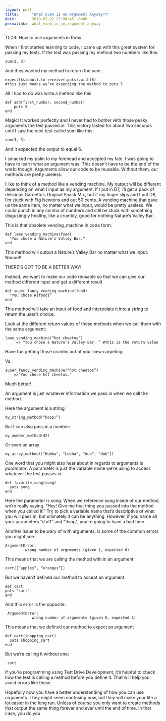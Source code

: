 ```yaml
---
layout: post
title:      "What Even Is An Argument Anyway??"
date:       2019-07-22 22:08:45 -0400
permalink:  what_even_is_an_argument_anyway
---
```



TLDR: How to use arguments in Ruby

When I first started learning to code, I came up with this great system for passing my tests. If the test was passing my method two numbers like this:
		
```
sum(2, 3)
```

And they wanted my method to return the sum:

```
expect($stdout).to receive(:puts).with(5) 
#this just means we’re expecting the method to puts 5
```

All I had to do was write a method like this

```
def add(first_number, second_number)
    puts 5
end
```

Magic! It worked perfectly and I never had to bother with those pesky arguments the test passed in. 
This victory lasted for about two seconds until I saw the next test called sum like this:

```
sum(3, 3)
```

And it expected the output to equal 6.

I smacked my palm to my forehead and accepted my fate. I was going to have to learn what an argument was. This doesn’t have to be the end of the world though. Arguments allow our code to be reusable. Without them, our methods are pretty useless.

I like to think of a  method like a vending machine. My output will be different depending on what I input as my argument. If I put in D7, I’ll get a pack of delicious Gardetto’s Original Snack Mix, but if my finger slips and I put D8, I’m stuck with Fig Newtons and out 50 cents. A vending machine that gave us the same item, no matter what we input, would be pretty useless. We could punch in any combo of numbers and still be stuck with something disgustingly healthy, like a crumbly, good for nothing Nature’s Valley Bar.
		
This is that obsolete vending_machine in code form:

   ```
def lame_vending_machine(food)
     "You chose a Nature’s Valley Bar.”
end
```

This method will output a Nature’s Valley Bar no matter what we input. Noooo!!

THERE’S GOT TO BE A BETTER WAY!

Instead, we want to make our code reusable so that we can give our method different input and get a different result.
```
def super_fancy_vending_machine(food)
  "You chose #{food}”
end 
```
This method will take an input of food and interpolate it into a string to return the user’s choice. 

Look at the different return values of these methods when we call them with the same argument:

   ```
lame_vending_machine(“hot cheetos”)
        => "You chose a Nature’s Valley Bar. ” #this is the return value
```
  
	
Have fun getting those crumbs out of your new carpeting.
		
Vs.

```
super_fancy_vending_machine(“hot cheetos”)
    =>"You chose hot cheetos.”
```
   
Much better!

An argument is just whatever information we pass in when we call the method.

Here the argument is a string:

`my_string_method(“boop!”)`

But I can also pass in a number:
            
`my_number_method(42)`

Or even an array:

`my_array_method(["Wubba", "Lubba", "dub", "dub"])`


One word that you might also hear about in regards to arguments is *parameter*. A parameter is just the variable name we’re using to access whatever the test passes in.
		
```
def favorite_song(song)
  puts song
end
```

Here the parameter is song. When we reference song inside of our method, we’re really saying, “Hey! Give me that thing you passed into the method when you called it!” Try to pick a variable name that’s descriptive of what you will pass in, but ultimately it can be anything. However, if you name all your parameters “stuff" and "thing", you’re going to have a bad time. 

Another issue to be wary of with arguments, is some of the common errors you might see. 

```
ArgumentError:
         wrong number of arguments (given 1, expected 0)
```

This means that we are calling the method with in an argument

```
cart([“apples”, “oranges”])
```

But we haven’t defined our method to accept an argument.

   ```
def cart
  puts "cart"
end
```
				
And this error is the opposite:

```
 ArgumentError:
            wrong number of arguments (given 0, expected 1)
```

This means that we defined our method to expect an argument

```
def cart(shopping_cart)
  puts shopping_cart
end
```

But we’re calling it without one:

` cart`
	 
If you’re programming using Test Drive Development, it’s helpful to check how the test is calling a method before you define it. That will help you avoid errors like these.

Hopefully now you have a better understanding of how you can use arguments. They might seem confusing now, but they will make your life a lot easier in the long run. Unless of course you only want to create methods that output the same thing forever and ever until the end of time. In that case, you do you.
